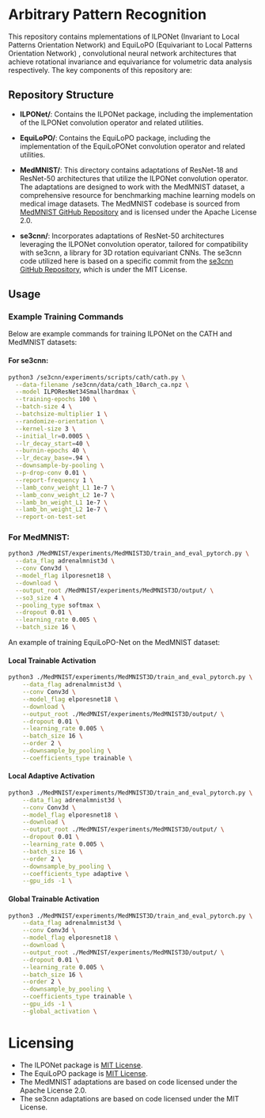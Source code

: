 # Arbitrary Pattern Recognition

This repository contains mplementations of ILPONet (Invariant to Local Patterns Orientation Network) and EquiLoPO (Equivariant to Local Patterns Orientation Network) , convolutional neural network architectures that achieve rotational invariance and equivariance for volumetric data analysis respectively. The key components of this repository are:

## Repository Structure

- **ILPONet/**: Contains the ILPONet package, including the implementation of the ILPONet convolution operator and related utilities.

- **EquiLoPO/**: Contains the EquiLoPO package, including the implementation of the EquiLoPONet convolution operator and related utilities.

- **MedMNIST/**: This directory contains adaptations of ResNet-18 and ResNet-50 architectures that utilize the ILPONet convolution operator. The adaptations are designed to work with the MedMNIST dataset, a comprehensive resource for benchmarking machine learning models on medical image datasets. The MedMNIST codebase is sourced from [MedMNIST GitHub Repository](https://github.com/MedMNIST/MedMNIST) and is licensed under the Apache License 2.0.

- **se3cnn/**: Incorporates adaptations of ResNet-50 architectures leveraging the ILPONet convolution operator, tailored for compatibility with se3cnn, a library for 3D rotation equivariant CNNs. The se3cnn code utilized here is based on a specific commit from the [se3cnn GitHub Repository](https://github.com/mariogeiger/se3cnn/tree/546bc682887e1cb5e16b484c158c05f03377e4e9), which is under the MIT License.

## Usage

### Example Training Commands

Below are example commands for training ILPONet on the CATH and MedMNIST datasets:

#### For se3cnn:

```bash
python3 /se3cnn/experiments/scripts/cath/cath.py \
  --data-filename /se3cnn/data/cath_10arch_ca.npz \
  --model ILPOResNet34Smallhardmax \
  --training-epochs 100 \
  --batch-size 4 \
  --batchsize-multiplier 1 \
  --randomize-orientation \
  --kernel-size 3 \
  --initial_lr=0.0005 \
  --lr_decay_start=40 \
  --burnin-epochs 40 \
  --lr_decay_base=.94 \
  --downsample-by-pooling \
  --p-drop-conv 0.01 \
  --report-frequency 1 \
  --lamb_conv_weight_L1 1e-7 \
  --lamb_conv_weight_L2 1e-7 \
  --lamb_bn_weight_L1 1e-7 \
  --lamb_bn_weight_L2 1e-7 \
  --report-on-test-set
```
### For MedMNIST:
```bash
python3 /MedMNIST/experiments/MedMNIST3D/train_and_eval_pytorch.py \
  --data_flag adrenalmnist3d \
  --conv Conv3d \
  --model_flag ilporesnet18 \
  --download \
  --output_root /MedMNIST/experiments/MedMNIST3D/output/ \
  --so3_size 4 \
  --pooling_type softmax \
  --dropout 0.01 \
  --learning_rate 0.005 \
  --batch_size 16 \
```

An example of training EquiLoPO-Net on the MedMNIST dataset:
    
#### Local Trainable Activation
```bash
python3 ./MedMNIST/experiments/MedMNIST3D/train_and_eval_pytorch.py \
    --data_flag adrenalmnist3d \
    --conv Conv3d \
    --model_flag elporesnet18 \
    --download \
    --output_root ./MedMNIST/experiments/MedMNIST3D/output/ \
    --dropout 0.01 \
    --learning_rate 0.005 \
    --batch_size 16 \
    --order 2 \
    --downsample_by_pooling \
    --coefficients_type trainable \
```

#### Local Adaptive Activation

```bash
python3 ./MedMNIST/experiments/MedMNIST3D/train_and_eval_pytorch.py \
    --data_flag adrenalmnist3d \
    --conv Conv3d \
    --model_flag elporesnet18 \
    --download \
    --output_root ./MedMNIST/experiments/MedMNIST3D/output/ \
    --dropout 0.01 \
    --learning_rate 0.005 \
    --batch_size 16 \
    --order 2 \
    --downsample_by_pooling \
    --coefficients_type adaptive \
    --gpu_ids -1 \
```

#### Global Trainable Activation

```bash
python3 ./MedMNIST/experiments/MedMNIST3D/train_and_eval_pytorch.py \
    --data_flag adrenalmnist3d \
    --conv Conv3d \
    --model_flag elporesnet18 \
    --download \
    --output_root ./MedMNIST/experiments/MedMNIST3D/output/ \
    --dropout 0.01 \
    --learning_rate 0.005 \
    --batch_size 16 \
    --order 2 \
    --downsample_by_pooling \
    --coefficients_type trainable \
    --gpu_ids -1 \
    --global_activation \
```


# Licensing

- The ILPONet package is [MIT License](LICENSE).
- The EquiLoPO package is [MIT License](LICENSE).
- The MedMNIST adaptations are based on code licensed under the Apache License 2.0.
- The se3cnn adaptations are based on code licensed under the MIT License.


